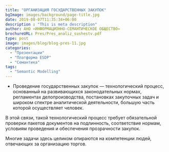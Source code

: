 ```yaml
---
title: "ОРГАНИЗАЦИЯ ГОСУДАРСТВЕННЫХ ЗАКУПОК"
bgImage: images/background/page-title.jpg
date: 2019-08-07T11:35:34+06:00
description : "This is meta description"
author: АНО «ИНФОРМАЦИОННО-СЕМАНТИЧЕСКОЕ ОБЩЕСТВО»
brochureURL: Pres/Pres_analiz_sushestv.pdf
type: post
image: images/blog/blog-pres-11.jpg
categories: 
  - "Презентации"
  - "Платформа ESDP"
  - "Семантика"
tags:
  - "Semantic Modelling"
---
```


- Проведение государственных закупок — технологический процесс, основанный на развивающихся законодательных нормах, регламентах делопроизводства, постановках закупочных задач и широком спектре аналитической деятельности, большую часть которой осуществляет человек. 
 
В этой связи, такой технологический процесс требует обязательной проверки пакетов документов на подлинность, соответствие нормам, условиям проведения и обеспечения прозрачности закупок. 
 
Многие задачи здесь целиком опираются на компетенции людей, отвечающих за организацию торгов.